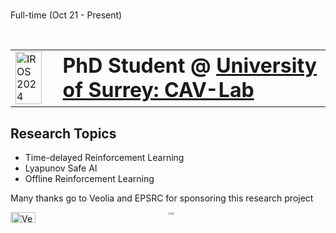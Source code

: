 #  
Full-time (Oct 21 - Present)
<br>
<!-- <img src="https://avatars.githubusercontent.com/u/73850696?v=4" width="50%" alt="CAV-Lab"> -->
<br>

<table style="width: 100%; border-collapse: collapse;">
  <tr>
    <td style="vertical-align: middle; width: 15%; padding-right: 5%">
    <img src="https://www.cav-lab.io/static/media/LUC-IROS.835aa865.jpg" height="100%" alt="IROS 2024">
    </td>
    <td style="vertical-align: middle;">
      <h1 style="margin: 0;">PhD Student @ <a href="https://cav-research-lab.org">University of Surrey: CAV-Lab</a></h1>
    </td>
  </tr>
</table>

## Research Topics 

* Time-delayed Reinforcement Learning
* Lyapunov Safe AI
* Offline Reinforcement Learning

Many thanks go to Veolia and EPSRC for sponsoring this research project
<div style="display: grid; grid-template-columns: 1fr 1fr; gap: 0px;">
<img src="https://www.1min30.com/wp-content/uploads/2018/04/Veolia-logo.jpg" width="40%" alt="Veolia">
<img src="https://images.crunchbase.com/image/upload/c_pad,f_auto,q_auto:eco,dpr_1/v1472038346/wpf64tebfxvwmvlpkdur.png" width="20%" alt="EPSRC">
<br>

</div>


<br>

<!-- **[<i class="fa-solid fa-up-right-from-square"></i> Uncover the Project - Click Here](https://github.com/cav-research-lab/predictive-model-delay-correction?tab=readme-ov-file)** -->
